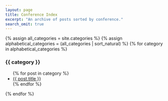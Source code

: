 ```yaml
---
layout: page
title: Conference Index
excerpt: "An archive of posts sorted by conference."
search_omit: true
---
```


{% assign all_categories = site.categories %}
{% assign alphabetical_categories = (all_categories | sort_natural) %}
{% for category in alphabetical_categories %}
  <h3>{{ category }}</h3>
  <ul>
    {% for post in category %}
      <li><a href="{{ site.url }}{{ post.url }}">{{ post.title }}</a></li>
    {% endfor %}
  </ul>
{% endfor %}
